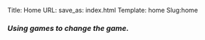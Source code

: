 Title: Home
URL:
save_as: index.html
Template: home
Slug:home

### *Using games to change the game.*

